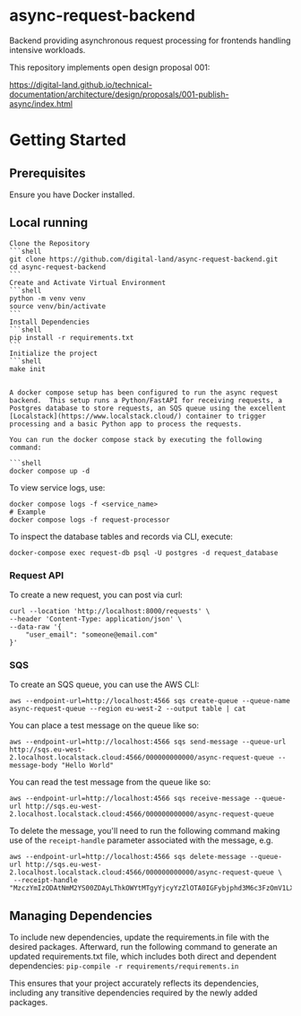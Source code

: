 # async-request-backend

Backend providing asynchronous request processing for frontends handling intensive workloads.

This repository implements open design proposal 001:

https://digital-land.github.io/technical-documentation/architecture/design/proposals/001-publish-async/index.html

# Getting Started

## Prerequisites
Ensure you have Docker installed.

## Local running

    Clone the Repository
    ```shell
    git clone https://github.com/digital-land/async-request-backend.git
    cd async-request-backend
    ```
    Create and Activate Virtual Environment
    ```shell
    python -m venv venv
    source venv/bin/activate
    ```
    Install Dependencies
    ```shell
    pip install -r requirements.txt
    ```
    Initialize the project
    ```shell
    make init
```

A docker compose setup has been configured to run the async request backend.  This setup runs a Python/FastAPI for receiving requests, a Postgres database to store requests, an SQS queue using the excellent [Localstack](https://www.localstack.cloud/) container to trigger processing and a basic Python app to process the requests.

You can run the docker compose stack by executing the following command:

```shell
docker compose up -d
```
To view service logs, use:
```shell
docker compose logs -f <service_name>
# Example
docker compose logs -f request-processor
```
To inspect the database tables and records via CLI, execute:
```shell
docker-compose exec request-db psql -U postgres -d request_database
```
### Request API

To create a new request, you can post via curl:

```shell
curl --location 'http://localhost:8000/requests' \
--header 'Content-Type: application/json' \
--data-raw '{
    "user_email": "someone@email.com"
}'
```

### SQS

To create an SQS queue, you can use the AWS CLI:

```shell
aws --endpoint-url=http://localhost:4566 sqs create-queue --queue-name async-request-queue --region eu-west-2 --output table | cat
```

You can place a test message on the queue like so:

```shell
aws --endpoint-url=http://localhost:4566 sqs send-message --queue-url http://sqs.eu-west-2.localhost.localstack.cloud:4566/000000000000/async-request-queue --message-body "Hello World"
```

You can read the test message from the queue like so:

```shell
aws --endpoint-url=http://localhost:4566 sqs receive-message --queue-url http://sqs.eu-west-2.localhost.localstack.cloud:4566/000000000000/async-request-queue
```

To delete the message, you'll need to run the following command making use of the `receipt-handle` parameter associated with the message, e.g.

```shell
aws --endpoint-url=http://localhost:4566 sqs delete-message --queue-url http://sqs.eu-west-2.localhost.localstack.cloud:4566/000000000000/async-request-queue \
 --receipt-handle "MzczYmIzODAtNmM2YS00ZDAyLThkOWYtMTgyYjcyYzZlOTA0IGFybjphd3M6c3FzOmV1LXdlc3QtMjowMDAwMDAwMDAwMDA6YXN5bmMtcmVxdWVzdC1xdWV1ZSBhMjk1ZGVhNi1jNGI2LTQ5ZDQtODEyNC0yNjMwMjFhOWZlOTMgMTcwNzgzNzc1My43NzMzOTk4"
```

## Managing Dependencies

To include new dependencies, update the requirements.in file with the desired packages. Afterward, run the following command to generate an updated requirements.txt file, which includes both direct and dependent dependencies:
    ```
    pip-compile -r requirements/requirements.in
    ```

This ensures that your project accurately reflects its dependencies, including any transitive dependencies required by the newly added packages.
